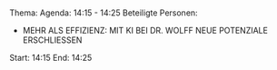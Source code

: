 # 
Thema: 
Agenda: 14:15 - 14:25
Beteiligte Personen:
- MEHR ALS EFFIZIENZ: MIT KI BEI DR. WOLFF NEUE POTENZIALE ERSCHLIESSEN

Start: 14:15
End: 14:25
